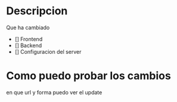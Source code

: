 # Descripcion
Que ha cambiado
- [] Frontend
- [] Backend
- [] Configuracion del server

# Como puedo probar los cambios
en que url y forma puedo ver el update 
